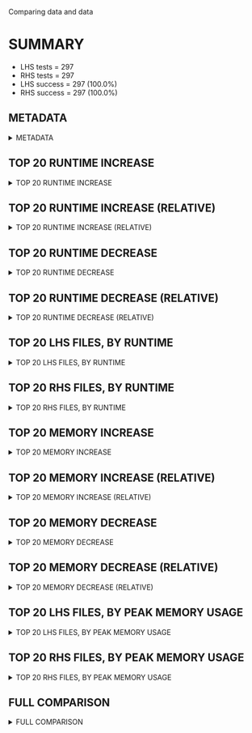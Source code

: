 Comparing data and data


# SUMMARY
- LHS tests = 297
- RHS tests = 297
- LHS success = 297  (100.0%)
- RHS success = 297  (100.0%)


## METADATA

<details><summary>METADATA</summary>

# LHS
<pre>
Ramon benchmark for Z3
-
Job description: 
Job tag: smt-clausal-lookahead-60-qfufnia-unknown
Z3 repo: https://github.com/Z3Prover/z3
Z3 commit: 04d0e9492b0066675c75fc5fb1df6b23b79607e5
Z3 branch: master
Z3 options: "-T:60 -v:2 -st tactic.default_tactic="(then simplify propagate-values solve-eqs simplify smt)" smt.sls.enable=true smt.sls.parallel=false model_validate=true sls.arith_use_clausal_lookahead=true"
Z3 inputs: inputs/QF_UFNIA_UNKNOWN
Z3 commit message: set log level of revert repair down to 3

Signed-off-by: Nikolaj Bjorner <nbjorner@microsoft.com>

</pre>
# RHS
<pre>
Ramon benchmark for Z3
-
Job description: 
Job tag: smt-clausal-lookahead-60-qfufnia-unknown
Z3 repo: https://github.com/Z3Prover/z3
Z3 commit: 04d0e9492b0066675c75fc5fb1df6b23b79607e5
Z3 branch: master
Z3 options: "-T:60 -v:2 -st tactic.default_tactic="(then simplify propagate-values solve-eqs simplify smt)" smt.sls.enable=true smt.sls.parallel=false model_validate=true sls.arith_use_clausal_lookahead=true"
Z3 inputs: inputs/QF_UFNIA_UNKNOWN
Z3 commit message: set log level of revert repair down to 3

Signed-off-by: Nikolaj Bjorner <nbjorner@microsoft.com>

</pre>
</details>


## TOP 20 RUNTIME INCREASE

<details><summary>TOP 20 RUNTIME INCREASE</summary>

|FILE                                                                                        |TIME_L     |TIME_R     |DIFF(s)    |DIFF(%)|
|-------------|-------------:|-------------:|--------------:|------------:|
|0054.smt2                                                                                   |  59.944s  |  59.944s  |   0.000s  | 0.0%|
|0055.smt2                                                                                   |  59.987s  |  59.987s  |   0.000s  | 0.0%|
|0056.smt2                                                                                   |  59.994s  |  59.994s  |   0.000s  | 0.0%|
|0057.smt2                                                                                   |  59.964s  |  59.964s  |   0.000s  | 0.0%|
|0058.smt2                                                                                   |  59.981s  |  59.981s  |   0.000s  | 0.0%|
|0059.smt2                                                                                   |  60.025s  |  60.025s  |   0.000s  | 0.0%|
|0060.smt2                                                                                   |  59.968s  |  59.968s  |   0.000s  | 0.0%|
|0061.smt2                                                                                   |  59.998s  |  59.998s  |   0.000s  | 0.0%|
|0062.smt2                                                                                   |  60.035s  |  60.035s  |   0.000s  | 0.0%|
|0063.smt2                                                                                   |  60.065s  |  60.065s  |   0.000s  | 0.0%|
|0064.smt2                                                                                   |  60.017s  |  60.017s  |   0.000s  | 0.0%|
|0065.smt2                                                                                   |  59.964s  |  59.964s  |   0.000s  | 0.0%|
|0066.smt2                                                                                   |  59.880s  |  59.880s  |   0.000s  | 0.0%|
|0067.smt2                                                                                   |  60.003s  |  60.003s  |   0.000s  | 0.0%|
|11775_ad46e5b8db4748c51973_42_QF_UFNIA.smt2                                                 |   0.932s  |   0.932s  |   0.000s  | 0.0%|
|11775_ad46e5b8db4748c51973_43_QF_UFNIA.smt2                                                 |   5.977s  |   5.977s  |   0.000s  | 0.0%|
|17512_5c1021b0faa6b6e1791b_19_QF_UFNIA.smt2                                                 |  59.970s  |  59.970s  |   0.000s  | 0.0%|
|17512_5c1021b0faa6b6e1791b_20_QF_UFNIA.smt2                                                 |  20.427s  |  20.427s  |   0.000s  | 0.0%|
|17512_5c1021b0faa6b6e1791b_21_QF_UFNIA.smt2                                                 |  29.742s  |  29.742s  |   0.000s  | 0.0%|
|25959_5dee2e2f6ef44465a2bea4b085818948_65_QF_UFNIA.smt2                                     |  59.987s  |  59.987s  |   0.000s  | 0.0%|
</details>


## TOP 20 RUNTIME INCREASE (RELATIVE)

<details><summary>TOP 20 RUNTIME INCREASE (RELATIVE)</summary>

|FILE                                                                                        |TIME_L     |TIME_R     |DIFF(s)    |DIFF(%)|
|-------------|-------------:|-------------:|--------------:|------------:|
|0054.smt2                                                                                   |  59.944s  |  59.944s  |   0.000s  | 0.0%|
|0055.smt2                                                                                   |  59.987s  |  59.987s  |   0.000s  | 0.0%|
|0056.smt2                                                                                   |  59.994s  |  59.994s  |   0.000s  | 0.0%|
|0057.smt2                                                                                   |  59.964s  |  59.964s  |   0.000s  | 0.0%|
|0058.smt2                                                                                   |  59.981s  |  59.981s  |   0.000s  | 0.0%|
|0059.smt2                                                                                   |  60.025s  |  60.025s  |   0.000s  | 0.0%|
|0060.smt2                                                                                   |  59.968s  |  59.968s  |   0.000s  | 0.0%|
|0061.smt2                                                                                   |  59.998s  |  59.998s  |   0.000s  | 0.0%|
|0062.smt2                                                                                   |  60.035s  |  60.035s  |   0.000s  | 0.0%|
|0063.smt2                                                                                   |  60.065s  |  60.065s  |   0.000s  | 0.0%|
|0064.smt2                                                                                   |  60.017s  |  60.017s  |   0.000s  | 0.0%|
|0065.smt2                                                                                   |  59.964s  |  59.964s  |   0.000s  | 0.0%|
|0066.smt2                                                                                   |  59.880s  |  59.880s  |   0.000s  | 0.0%|
|0067.smt2                                                                                   |  60.003s  |  60.003s  |   0.000s  | 0.0%|
|11775_ad46e5b8db4748c51973_42_QF_UFNIA.smt2                                                 |   0.932s  |   0.932s  |   0.000s  | 0.0%|
|11775_ad46e5b8db4748c51973_43_QF_UFNIA.smt2                                                 |   5.977s  |   5.977s  |   0.000s  | 0.0%|
|17512_5c1021b0faa6b6e1791b_19_QF_UFNIA.smt2                                                 |  59.970s  |  59.970s  |   0.000s  | 0.0%|
|17512_5c1021b0faa6b6e1791b_20_QF_UFNIA.smt2                                                 |  20.427s  |  20.427s  |   0.000s  | 0.0%|
|17512_5c1021b0faa6b6e1791b_21_QF_UFNIA.smt2                                                 |  29.742s  |  29.742s  |   0.000s  | 0.0%|
|25959_5dee2e2f6ef44465a2bea4b085818948_65_QF_UFNIA.smt2                                     |  59.987s  |  59.987s  |   0.000s  | 0.0%|
</details>


## TOP 20 RUNTIME DECREASE

<details><summary>TOP 20 RUNTIME DECREASE</summary>

|FILE                                                                                        |TIME_L     |TIME_R     |DIFF(s)    |DIFF(%)|
|-------------|-------------:|-------------:|--------------:|------------:|
|0054.smt2                                                                                   |  59.944s  |  59.944s  |   0.000s  | 0.0%|
|0055.smt2                                                                                   |  59.987s  |  59.987s  |   0.000s  | 0.0%|
|0056.smt2                                                                                   |  59.994s  |  59.994s  |   0.000s  | 0.0%|
|0057.smt2                                                                                   |  59.964s  |  59.964s  |   0.000s  | 0.0%|
|0058.smt2                                                                                   |  59.981s  |  59.981s  |   0.000s  | 0.0%|
|0059.smt2                                                                                   |  60.025s  |  60.025s  |   0.000s  | 0.0%|
|0060.smt2                                                                                   |  59.968s  |  59.968s  |   0.000s  | 0.0%|
|0061.smt2                                                                                   |  59.998s  |  59.998s  |   0.000s  | 0.0%|
|0062.smt2                                                                                   |  60.035s  |  60.035s  |   0.000s  | 0.0%|
|0063.smt2                                                                                   |  60.065s  |  60.065s  |   0.000s  | 0.0%|
|0064.smt2                                                                                   |  60.017s  |  60.017s  |   0.000s  | 0.0%|
|0065.smt2                                                                                   |  59.964s  |  59.964s  |   0.000s  | 0.0%|
|0066.smt2                                                                                   |  59.880s  |  59.880s  |   0.000s  | 0.0%|
|0067.smt2                                                                                   |  60.003s  |  60.003s  |   0.000s  | 0.0%|
|11775_ad46e5b8db4748c51973_42_QF_UFNIA.smt2                                                 |   0.932s  |   0.932s  |   0.000s  | 0.0%|
|11775_ad46e5b8db4748c51973_43_QF_UFNIA.smt2                                                 |   5.977s  |   5.977s  |   0.000s  | 0.0%|
|17512_5c1021b0faa6b6e1791b_19_QF_UFNIA.smt2                                                 |  59.970s  |  59.970s  |   0.000s  | 0.0%|
|17512_5c1021b0faa6b6e1791b_20_QF_UFNIA.smt2                                                 |  20.427s  |  20.427s  |   0.000s  | 0.0%|
|17512_5c1021b0faa6b6e1791b_21_QF_UFNIA.smt2                                                 |  29.742s  |  29.742s  |   0.000s  | 0.0%|
|25959_5dee2e2f6ef44465a2bea4b085818948_65_QF_UFNIA.smt2                                     |  59.987s  |  59.987s  |   0.000s  | 0.0%|
</details>


## TOP 20 RUNTIME DECREASE (RELATIVE)

<details><summary>TOP 20 RUNTIME DECREASE (RELATIVE)</summary>

|FILE                                                                                        |TIME_L     |TIME_R     |DIFF(s)    |DIFF(%)|
|-------------|-------------:|-------------:|--------------:|------------:|
|0054.smt2                                                                                   |  59.944s  |  59.944s  |   0.000s  | 0.0%|
|0055.smt2                                                                                   |  59.987s  |  59.987s  |   0.000s  | 0.0%|
|0056.smt2                                                                                   |  59.994s  |  59.994s  |   0.000s  | 0.0%|
|0057.smt2                                                                                   |  59.964s  |  59.964s  |   0.000s  | 0.0%|
|0058.smt2                                                                                   |  59.981s  |  59.981s  |   0.000s  | 0.0%|
|0059.smt2                                                                                   |  60.025s  |  60.025s  |   0.000s  | 0.0%|
|0060.smt2                                                                                   |  59.968s  |  59.968s  |   0.000s  | 0.0%|
|0061.smt2                                                                                   |  59.998s  |  59.998s  |   0.000s  | 0.0%|
|0062.smt2                                                                                   |  60.035s  |  60.035s  |   0.000s  | 0.0%|
|0063.smt2                                                                                   |  60.065s  |  60.065s  |   0.000s  | 0.0%|
|0064.smt2                                                                                   |  60.017s  |  60.017s  |   0.000s  | 0.0%|
|0065.smt2                                                                                   |  59.964s  |  59.964s  |   0.000s  | 0.0%|
|0066.smt2                                                                                   |  59.880s  |  59.880s  |   0.000s  | 0.0%|
|0067.smt2                                                                                   |  60.003s  |  60.003s  |   0.000s  | 0.0%|
|11775_ad46e5b8db4748c51973_42_QF_UFNIA.smt2                                                 |   0.932s  |   0.932s  |   0.000s  | 0.0%|
|11775_ad46e5b8db4748c51973_43_QF_UFNIA.smt2                                                 |   5.977s  |   5.977s  |   0.000s  | 0.0%|
|17512_5c1021b0faa6b6e1791b_19_QF_UFNIA.smt2                                                 |  59.970s  |  59.970s  |   0.000s  | 0.0%|
|17512_5c1021b0faa6b6e1791b_20_QF_UFNIA.smt2                                                 |  20.427s  |  20.427s  |   0.000s  | 0.0%|
|17512_5c1021b0faa6b6e1791b_21_QF_UFNIA.smt2                                                 |  29.742s  |  29.742s  |   0.000s  | 0.0%|
|25959_5dee2e2f6ef44465a2bea4b085818948_65_QF_UFNIA.smt2                                     |  59.987s  |  59.987s  |   0.000s  | 0.0%|
</details>


## TOP 20 LHS FILES, BY RUNTIME

<details><summary>TOP 20 LHS FILES, BY RUNTIME</summary>

|FILE                                                                                       |TIME     |MEM        |
|------------|----------:|---------:|
|0063.smt2                                                                                  |  60.065s |2090.0MiB|
|n43-0050.smt2                                                                              |  60.051s |1112.0MiB|
|n74-0028.smt2                                                                              |  60.040s |156.0MiB|
|n112-0016.smt2                                                                             |  60.039s |814.0MiB|
|n32-0039.smt2                                                                              |  60.036s |427.0MiB|
|0062.smt2                                                                                  |  60.035s |2697.0MiB|
|n33-0040.smt2                                                                              |  60.031s |598.0MiB|
|n117-0021.smt2                                                                             |  60.031s |645.0MiB|
|n45-0052.smt2                                                                              |  60.030s |1308.0MiB|
|n79-0033.smt2                                                                              |  60.030s |343.0MiB|
|n20-0026.smt2                                                                              |  60.028s |822.0MiB|
|n70-0024.smt2                                                                              |  60.028s |1045.0MiB|
|0059.smt2                                                                                  |  60.025s |808.0MiB|
|3106_1c933134166dbad31f79_38_QF_UFNIA.smt2                                                 |  60.023s |1002.0MiB|
|940_590f27b1c3c800d3243e_33_QF_UFNIA.smt2                                                  |  60.023s |309.0MiB|
|52759_bec3a2272267494faeecb6bfaf253e3b_10_QF_UFNIA.smt2                                    |  60.022s |397.0MiB|
|83314_a702bf8b823398c9e37a_2_UFNIA.smt2                                                    |  60.018s |211.0MiB|
|0064.smt2                                                                                  |  60.017s |573.0MiB|
|n53-0006.smt2                                                                              |  60.015s |59.988MiB|
|n72-0026.smt2                                                                              |  60.014s |528.0MiB|
</details>


## TOP 20 RHS FILES, BY RUNTIME

<details><summary>TOP 20 RHS FILES, BY RUNTIME</summary>

|FILE                                                                                       |TIME     |MEM        |
|------------|----------:|---------:|
|0063.smt2                                                                                  |  60.065s |2090.0MiB|
|n43-0050.smt2                                                                              |  60.051s |1112.0MiB|
|n74-0028.smt2                                                                              |  60.040s |156.0MiB|
|n112-0016.smt2                                                                             |  60.039s |814.0MiB|
|n32-0039.smt2                                                                              |  60.036s |427.0MiB|
|0062.smt2                                                                                  |  60.035s |2697.0MiB|
|n33-0040.smt2                                                                              |  60.031s |598.0MiB|
|n117-0021.smt2                                                                             |  60.031s |645.0MiB|
|n45-0052.smt2                                                                              |  60.030s |1308.0MiB|
|n79-0033.smt2                                                                              |  60.030s |343.0MiB|
|n20-0026.smt2                                                                              |  60.028s |822.0MiB|
|n70-0024.smt2                                                                              |  60.028s |1045.0MiB|
|0059.smt2                                                                                  |  60.025s |808.0MiB|
|3106_1c933134166dbad31f79_38_QF_UFNIA.smt2                                                 |  60.023s |1002.0MiB|
|940_590f27b1c3c800d3243e_33_QF_UFNIA.smt2                                                  |  60.023s |309.0MiB|
|52759_bec3a2272267494faeecb6bfaf253e3b_10_QF_UFNIA.smt2                                    |  60.022s |397.0MiB|
|83314_a702bf8b823398c9e37a_2_UFNIA.smt2                                                    |  60.018s |211.0MiB|
|0064.smt2                                                                                  |  60.017s |573.0MiB|
|n53-0006.smt2                                                                              |  60.015s |59.988MiB|
|n72-0026.smt2                                                                              |  60.014s |528.0MiB|
</details>


## TOP 20 MEMORY INCREASE

<details><summary>TOP 20 MEMORY INCREASE</summary>

|FILE                                                                                        |MEM_L         |MEM_R         |DIFF            |DIFF(%)|
|-------------|-------------:|-------------:|--------------:|------------:|
|0054.smt2                                                                                   |1405.0MiB|1405.0MiB|0B| 0.0%|
|0055.smt2                                                                                   |1409.0MiB|1409.0MiB|0B| 0.0%|
|0056.smt2                                                                                   |324.0MiB|324.0MiB|0B| 0.0%|
|0057.smt2                                                                                   |192.0MiB|192.0MiB|0B| 0.0%|
|0058.smt2                                                                                   |798.0MiB|798.0MiB|0B| 0.0%|
|0059.smt2                                                                                   |808.0MiB|808.0MiB|0B| 0.0%|
|0060.smt2                                                                                   |194.0MiB|194.0MiB|0B| 0.0%|
|0061.smt2                                                                                   |191.0MiB|191.0MiB|0B| 0.0%|
|0062.smt2                                                                                   |2697.0MiB|2697.0MiB|0B| 0.0%|
|0063.smt2                                                                                   |2090.0MiB|2090.0MiB|0B| 0.0%|
|0064.smt2                                                                                   |573.0MiB|573.0MiB|0B| 0.0%|
|0065.smt2                                                                                   |226.0MiB|226.0MiB|0B| 0.0%|
|0066.smt2                                                                                   |2941.0MiB|2941.0MiB|0B| 0.0%|
|0067.smt2                                                                                   |461.0MiB|461.0MiB|0B| 0.0%|
|11775_ad46e5b8db4748c51973_42_QF_UFNIA.smt2                                                 |73.38MiB|73.38MiB|0B| 0.0%|
|11775_ad46e5b8db4748c51973_43_QF_UFNIA.smt2                                                 |67.228MiB|67.228MiB|0B| 0.0%|
|17512_5c1021b0faa6b6e1791b_19_QF_UFNIA.smt2                                                 |56.808MiB|56.808MiB|0B| 0.0%|
|17512_5c1021b0faa6b6e1791b_20_QF_UFNIA.smt2                                                 |80.56MiB|80.56MiB|0B| 0.0%|
|17512_5c1021b0faa6b6e1791b_21_QF_UFNIA.smt2                                                 |74.124MiB|74.124MiB|0B| 0.0%|
|25959_5dee2e2f6ef44465a2bea4b085818948_65_QF_UFNIA.smt2                                     |145.0MiB|145.0MiB|0B| 0.0%|
</details>


## TOP 20 MEMORY INCREASE (RELATIVE)

<details><summary>TOP 20 MEMORY INCREASE (RELATIVE)</summary>

|FILE                                                                                        |MEM_L         |MEM_R         |DIFF            |DIFF(%)|
|-------------|-------------:|-------------:|--------------:|------------:|
|0054.smt2                                                                                   |1405.0MiB|1405.0MiB|0B| 0.0%|
|0055.smt2                                                                                   |1409.0MiB|1409.0MiB|0B| 0.0%|
|0056.smt2                                                                                   |324.0MiB|324.0MiB|0B| 0.0%|
|0057.smt2                                                                                   |192.0MiB|192.0MiB|0B| 0.0%|
|0058.smt2                                                                                   |798.0MiB|798.0MiB|0B| 0.0%|
|0059.smt2                                                                                   |808.0MiB|808.0MiB|0B| 0.0%|
|0060.smt2                                                                                   |194.0MiB|194.0MiB|0B| 0.0%|
|0061.smt2                                                                                   |191.0MiB|191.0MiB|0B| 0.0%|
|0062.smt2                                                                                   |2697.0MiB|2697.0MiB|0B| 0.0%|
|0063.smt2                                                                                   |2090.0MiB|2090.0MiB|0B| 0.0%|
|0064.smt2                                                                                   |573.0MiB|573.0MiB|0B| 0.0%|
|0065.smt2                                                                                   |226.0MiB|226.0MiB|0B| 0.0%|
|0066.smt2                                                                                   |2941.0MiB|2941.0MiB|0B| 0.0%|
|0067.smt2                                                                                   |461.0MiB|461.0MiB|0B| 0.0%|
|11775_ad46e5b8db4748c51973_42_QF_UFNIA.smt2                                                 |73.38MiB|73.38MiB|0B| 0.0%|
|11775_ad46e5b8db4748c51973_43_QF_UFNIA.smt2                                                 |67.228MiB|67.228MiB|0B| 0.0%|
|17512_5c1021b0faa6b6e1791b_19_QF_UFNIA.smt2                                                 |56.808MiB|56.808MiB|0B| 0.0%|
|17512_5c1021b0faa6b6e1791b_20_QF_UFNIA.smt2                                                 |80.56MiB|80.56MiB|0B| 0.0%|
|17512_5c1021b0faa6b6e1791b_21_QF_UFNIA.smt2                                                 |74.124MiB|74.124MiB|0B| 0.0%|
|25959_5dee2e2f6ef44465a2bea4b085818948_65_QF_UFNIA.smt2                                     |145.0MiB|145.0MiB|0B| 0.0%|
</details>


## TOP 20 MEMORY DECREASE

<details><summary>TOP 20 MEMORY DECREASE</summary>

|FILE                                                                                        |MEM_L         |MEM_R         |DIFF            |DIFF(%)|
|-------------|-------------:|-------------:|--------------:|------------:|
|0054.smt2                                                                                   |1405.0MiB|1405.0MiB|0B| 0.0%|
|0055.smt2                                                                                   |1409.0MiB|1409.0MiB|0B| 0.0%|
|0056.smt2                                                                                   |324.0MiB|324.0MiB|0B| 0.0%|
|0057.smt2                                                                                   |192.0MiB|192.0MiB|0B| 0.0%|
|0058.smt2                                                                                   |798.0MiB|798.0MiB|0B| 0.0%|
|0059.smt2                                                                                   |808.0MiB|808.0MiB|0B| 0.0%|
|0060.smt2                                                                                   |194.0MiB|194.0MiB|0B| 0.0%|
|0061.smt2                                                                                   |191.0MiB|191.0MiB|0B| 0.0%|
|0062.smt2                                                                                   |2697.0MiB|2697.0MiB|0B| 0.0%|
|0063.smt2                                                                                   |2090.0MiB|2090.0MiB|0B| 0.0%|
|0064.smt2                                                                                   |573.0MiB|573.0MiB|0B| 0.0%|
|0065.smt2                                                                                   |226.0MiB|226.0MiB|0B| 0.0%|
|0066.smt2                                                                                   |2941.0MiB|2941.0MiB|0B| 0.0%|
|0067.smt2                                                                                   |461.0MiB|461.0MiB|0B| 0.0%|
|11775_ad46e5b8db4748c51973_42_QF_UFNIA.smt2                                                 |73.38MiB|73.38MiB|0B| 0.0%|
|11775_ad46e5b8db4748c51973_43_QF_UFNIA.smt2                                                 |67.228MiB|67.228MiB|0B| 0.0%|
|17512_5c1021b0faa6b6e1791b_19_QF_UFNIA.smt2                                                 |56.808MiB|56.808MiB|0B| 0.0%|
|17512_5c1021b0faa6b6e1791b_20_QF_UFNIA.smt2                                                 |80.56MiB|80.56MiB|0B| 0.0%|
|17512_5c1021b0faa6b6e1791b_21_QF_UFNIA.smt2                                                 |74.124MiB|74.124MiB|0B| 0.0%|
|25959_5dee2e2f6ef44465a2bea4b085818948_65_QF_UFNIA.smt2                                     |145.0MiB|145.0MiB|0B| 0.0%|
</details>


## TOP 20 MEMORY DECREASE (RELATIVE)

<details><summary>TOP 20 MEMORY DECREASE (RELATIVE)</summary>

|FILE                                                                                        |MEM_L         |MEM_R         |DIFF            |DIFF(%)|
|-------------|-------------:|-------------:|--------------:|------------:|
|0054.smt2                                                                                   |1405.0MiB|1405.0MiB|0B| 0.0%|
|0055.smt2                                                                                   |1409.0MiB|1409.0MiB|0B| 0.0%|
|0056.smt2                                                                                   |324.0MiB|324.0MiB|0B| 0.0%|
|0057.smt2                                                                                   |192.0MiB|192.0MiB|0B| 0.0%|
|0058.smt2                                                                                   |798.0MiB|798.0MiB|0B| 0.0%|
|0059.smt2                                                                                   |808.0MiB|808.0MiB|0B| 0.0%|
|0060.smt2                                                                                   |194.0MiB|194.0MiB|0B| 0.0%|
|0061.smt2                                                                                   |191.0MiB|191.0MiB|0B| 0.0%|
|0062.smt2                                                                                   |2697.0MiB|2697.0MiB|0B| 0.0%|
|0063.smt2                                                                                   |2090.0MiB|2090.0MiB|0B| 0.0%|
|0064.smt2                                                                                   |573.0MiB|573.0MiB|0B| 0.0%|
|0065.smt2                                                                                   |226.0MiB|226.0MiB|0B| 0.0%|
|0066.smt2                                                                                   |2941.0MiB|2941.0MiB|0B| 0.0%|
|0067.smt2                                                                                   |461.0MiB|461.0MiB|0B| 0.0%|
|11775_ad46e5b8db4748c51973_42_QF_UFNIA.smt2                                                 |73.38MiB|73.38MiB|0B| 0.0%|
|11775_ad46e5b8db4748c51973_43_QF_UFNIA.smt2                                                 |67.228MiB|67.228MiB|0B| 0.0%|
|17512_5c1021b0faa6b6e1791b_19_QF_UFNIA.smt2                                                 |56.808MiB|56.808MiB|0B| 0.0%|
|17512_5c1021b0faa6b6e1791b_20_QF_UFNIA.smt2                                                 |80.56MiB|80.56MiB|0B| 0.0%|
|17512_5c1021b0faa6b6e1791b_21_QF_UFNIA.smt2                                                 |74.124MiB|74.124MiB|0B| 0.0%|
|25959_5dee2e2f6ef44465a2bea4b085818948_65_QF_UFNIA.smt2                                     |145.0MiB|145.0MiB|0B| 0.0%|
</details>


## TOP 20 LHS FILES, BY PEAK MEMORY USAGE

<details><summary>TOP 20 LHS FILES, BY PEAK MEMORY USAGE</summary>

|FILE                                                                                       |TIME     |MEM        |
|------------|----------:|---------:|
|0066.smt2                                                                                  |  59.880s |2941.0MiB|
|0062.smt2                                                                                  |  60.035s |2697.0MiB|
|0063.smt2                                                                                  |  60.065s |2090.0MiB|
|n29-0036.smt2                                                                              |  59.979s |1720.0MiB|
|n39-0046.smt2                                                                              |  59.950s |1710.0MiB|
|0055.smt2                                                                                  |  59.987s |1409.0MiB|
|0054.smt2                                                                                  |  59.944s |1405.0MiB|
|n45-0052.smt2                                                                              |  60.030s |1308.0MiB|
|n1-0001.smt2                                                                               |  11.494s |1129.0MiB|
|n43-0050.smt2                                                                              |  60.051s |1112.0MiB|
|n76-0030.smt2                                                                              |  59.912s |1047.0MiB|
|n70-0024.smt2                                                                              |  60.028s |1045.0MiB|
|n71-0025.smt2                                                                              |  60.008s |1030.0MiB|
|3106_1c933134166dbad31f79_38_QF_UFNIA.smt2                                                 |  60.023s |1002.0MiB|
|n111-0015.smt2                                                                             |  59.947s |915.0MiB|
|66603_accdadf23a1cf70ae043_72_QF_UFNIA.smt2                                                |  23.017s |843.0MiB|
|n95-0050.smt2                                                                              |  59.968s |828.0MiB|
|n20-0026.smt2                                                                              |  60.028s |822.0MiB|
|n112-0016.smt2                                                                             |  60.039s |814.0MiB|
|0059.smt2                                                                                  |  60.025s |808.0MiB|
</details>


## TOP 20 RHS FILES, BY PEAK MEMORY USAGE

<details><summary>TOP 20 RHS FILES, BY PEAK MEMORY USAGE</summary>

|FILE                                                                                       |TIME     |MEM        |
|------------|----------:|---------:|
|0066.smt2                                                                                  |  59.880s |2941.0MiB|
|0062.smt2                                                                                  |  60.035s |2697.0MiB|
|0063.smt2                                                                                  |  60.065s |2090.0MiB|
|n29-0036.smt2                                                                              |  59.979s |1720.0MiB|
|n39-0046.smt2                                                                              |  59.950s |1710.0MiB|
|0055.smt2                                                                                  |  59.987s |1409.0MiB|
|0054.smt2                                                                                  |  59.944s |1405.0MiB|
|n45-0052.smt2                                                                              |  60.030s |1308.0MiB|
|n1-0001.smt2                                                                               |  11.494s |1129.0MiB|
|n43-0050.smt2                                                                              |  60.051s |1112.0MiB|
|n76-0030.smt2                                                                              |  59.912s |1047.0MiB|
|n70-0024.smt2                                                                              |  60.028s |1045.0MiB|
|n71-0025.smt2                                                                              |  60.008s |1030.0MiB|
|3106_1c933134166dbad31f79_38_QF_UFNIA.smt2                                                 |  60.023s |1002.0MiB|
|n111-0015.smt2                                                                             |  59.947s |915.0MiB|
|66603_accdadf23a1cf70ae043_72_QF_UFNIA.smt2                                                |  23.017s |843.0MiB|
|n95-0050.smt2                                                                              |  59.968s |828.0MiB|
|n20-0026.smt2                                                                              |  60.028s |822.0MiB|
|n112-0016.smt2                                                                             |  60.039s |814.0MiB|
|0059.smt2                                                                                  |  60.025s |808.0MiB|
</details>


## FULL COMPARISON

<details><summary>FULL COMPARISON</summary>

|FILE                                                                                        |TIME_L     |TIME_R     |DIFF(s)    |DIFF(%)|
|-------------|-------------:|-------------:|--------------:|------------:|
|0054.smt2                                                                                   |  59.944s  |  59.944s  |   0.000s  | 0.0%|
|0055.smt2                                                                                   |  59.987s  |  59.987s  |   0.000s  | 0.0%|
|0056.smt2                                                                                   |  59.994s  |  59.994s  |   0.000s  | 0.0%|
|0057.smt2                                                                                   |  59.964s  |  59.964s  |   0.000s  | 0.0%|
|0058.smt2                                                                                   |  59.981s  |  59.981s  |   0.000s  | 0.0%|
|0059.smt2                                                                                   |  60.025s  |  60.025s  |   0.000s  | 0.0%|
|0060.smt2                                                                                   |  59.968s  |  59.968s  |   0.000s  | 0.0%|
|0061.smt2                                                                                   |  59.998s  |  59.998s  |   0.000s  | 0.0%|
|0062.smt2                                                                                   |  60.035s  |  60.035s  |   0.000s  | 0.0%|
|0063.smt2                                                                                   |  60.065s  |  60.065s  |   0.000s  | 0.0%|
|0064.smt2                                                                                   |  60.017s  |  60.017s  |   0.000s  | 0.0%|
|0065.smt2                                                                                   |  59.964s  |  59.964s  |   0.000s  | 0.0%|
|0066.smt2                                                                                   |  59.880s  |  59.880s  |   0.000s  | 0.0%|
|0067.smt2                                                                                   |  60.003s  |  60.003s  |   0.000s  | 0.0%|
|11775_ad46e5b8db4748c51973_42_QF_UFNIA.smt2                                                 |   0.932s  |   0.932s  |   0.000s  | 0.0%|
|11775_ad46e5b8db4748c51973_43_QF_UFNIA.smt2                                                 |   5.977s  |   5.977s  |   0.000s  | 0.0%|
|17512_5c1021b0faa6b6e1791b_19_QF_UFNIA.smt2                                                 |  59.970s  |  59.970s  |   0.000s  | 0.0%|
|17512_5c1021b0faa6b6e1791b_20_QF_UFNIA.smt2                                                 |  20.427s  |  20.427s  |   0.000s  | 0.0%|
|17512_5c1021b0faa6b6e1791b_21_QF_UFNIA.smt2                                                 |  29.742s  |  29.742s  |   0.000s  | 0.0%|
|25959_5dee2e2f6ef44465a2bea4b085818948_65_QF_UFNIA.smt2                                     |  59.987s  |  59.987s  |   0.000s  | 0.0%|
|25959_5dee2e2f6ef44465a2bea4b085818948_66_QF_UFNIA.smt2                                     |   5.549s  |   5.549s  |   0.000s  | 0.0%|
|25959_5dee2e2f6ef44465a2bea4b085818948_67_QF_UFNIA.smt2                                     |  59.927s  |  59.927s  |   0.000s  | 0.0%|
|25959_5dee2e2f6ef44465a2bea4b085818948_68_QF_UFNIA.smt2                                     |  60.002s  |  60.002s  |   0.000s  | 0.0%|
|25959_5dee2e2f6ef44465a2bea4b085818948_69_QF_UFNIA.smt2                                     |  59.986s  |  59.986s  |   0.000s  | 0.0%|
|3106_1c933134166dbad31f79_38_QF_UFNIA.smt2                                                  |  60.023s  |  60.023s  |   0.000s  | 0.0%|
|3106_1c933134166dbad31f79_39_QF_UFNIA.smt2                                                  |  59.959s  |  59.959s  |   0.000s  | 0.0%|
|3106_1c933134166dbad31f79_40_QF_UFNIA.smt2                                                  |   0.223s  |   0.223s  |   0.000s  | 0.0%|
|3106_1c933134166dbad31f79_41_QF_UFNIA.smt2                                                  |   1.743s  |   1.743s  |   0.000s  | 0.0%|
|3106_afb7bc55417e43d7a22790c3576f04fc_37_QF_UFNIA.smt2                                      |  24.677s  |  24.677s  |   0.000s  | 0.0%|
|38347_092cc73601c78e45f4f9_55_QF_UFNIA.smt2                                                 |  59.959s  |  59.959s  |   0.000s  | 0.0%|
|38347_092cc73601c78e45f4f9_56_QF_UFNIA.smt2                                                 |  59.995s  |  59.995s  |   0.000s  | 0.0%|
|38347_092cc73601c78e45f4f9_57_QF_UFNIA.smt2                                                 |  59.888s  |  59.888s  |   0.000s  | 0.0%|
|38347_092cc73601c78e45f4f9_58_QF_UFNIA.smt2                                                 |   2.424s  |   2.424s  |   0.000s  | 0.0%|
|38347_525a1ca0331f2bcbf520_54_QF_UFNIA.smt2                                                 |  59.936s  |  59.936s  |   0.000s  | 0.0%|
|39657_1c7158801cd59dc13f05_44_QF_UFNIA.smt2                                                 |  60.001s  |  60.001s  |   0.000s  | 0.0%|
|39657_1c7158801cd59dc13f05_45_QF_UFNIA.smt2                                                 |  59.983s  |  59.983s  |   0.000s  | 0.0%|
|39657_1c7158801cd59dc13f05_46_QF_UFNIA.smt2                                                 |   9.828s  |   9.828s  |   0.000s  | 0.0%|
|39657_2866defdd1f2434b69ab_47_QF_UFNIA.smt2                                                 |  15.131s  |  15.131s  |   0.000s  | 0.0%|
|39657_2866defdd1f2434b69ab_48_QF_UFNIA.smt2                                                 |   1.513s  |   1.513s  |   0.000s  | 0.0%|
|41958_32933c5a1384696720a2_61_QF_UFNIA.smt2                                                 |  59.881s  |  59.881s  |   0.000s  | 0.0%|
|41958_32933c5a1384696720a2_62_QF_UFNIA.smt2                                                 |  59.985s  |  59.985s  |   0.000s  | 0.0%|
|41958_32933c5a1384696720a2_63_QF_UFNIA.smt2                                                 |  59.951s  |  59.951s  |   0.000s  | 0.0%|
|41958_45c688a4814eb926c254_59_QF_UFNIA.smt2                                                 |   1.673s  |   1.673s  |   0.000s  | 0.0%|
|41958_45c688a4814eb926c254_60_QF_UFNIA.smt2                                                 |   0.449s  |   0.449s  |   0.000s  | 0.0%|
|44289_4066055e0f64d96da11a_14_QF_UFNIA.smt2                                                 |  10.580s  |  10.580s  |   0.000s  | 0.0%|
|44289_4066055e0f64d96da11a_15_QF_UFNIA.smt2                                                 |  59.988s  |  59.988s  |   0.000s  | 0.0%|
|44289_b077fc096b3d41cba49f8628caff7fa5_16_QF_UFNIA.smt2                                     |  41.444s  |  41.444s  |   0.000s  | 0.0%|
|44289_e5a2e5c780236919ee6a_17_QF_UFNIA.smt2                                                 |   4.321s  |   4.321s  |   0.000s  | 0.0%|
|44289_e5a2e5c780236919ee6a_18_QF_UFNIA.smt2                                                 |   7.960s  |   7.960s  |   0.000s  | 0.0%|
|44788_1965f0d6d94d5d8054ba_34_QF_UFNIA.smt2                                                 |  59.932s  |  59.932s  |   0.000s  | 0.0%|
|44788_1965f0d6d94d5d8054ba_35_QF_UFNIA.smt2                                                 |  59.994s  |  59.994s  |   0.000s  | 0.0%|
|44788_1965f0d6d94d5d8054ba_36_QF_UFNIA.smt2                                                 |  59.872s  |  59.872s  |   0.000s  | 0.0%|
|52759_af0c476fe3b544b9a8507f3e42472c43_12_QF_UFNIA.smt2                                     |   5.294s  |   5.294s  |   0.000s  | 0.0%|
|52759_af0c476fe3b544b9a8507f3e42472c43_13_QF_UFNIA.smt2                                     |   4.668s  |   4.668s  |   0.000s  | 0.0%|
|52759_bec3a2272267494faeecb6bfaf253e3b_10_QF_UFNIA.smt2                                     |  60.022s  |  60.022s  |   0.000s  | 0.0%|
|52759_bec3a2272267494faeecb6bfaf253e3b_11_QF_UFNIA.smt2                                     |  54.149s  |  54.149s  |   0.000s  | 0.0%|
|63058_55d6bef5390186355f11_26_QF_UFNIA.smt2                                                 |  10.784s  |  10.784s  |   0.000s  | 0.0%|
|63058_64ab9a7ef7b6c3492507_22_QF_UFNIA.smt2                                                 |  10.452s  |  10.452s  |   0.000s  | 0.0%|
|63058_64ab9a7ef7b6c3492507_23_QF_UFNIA.smt2                                                 |  40.722s  |  40.722s  |   0.000s  | 0.0%|
|63058_64ab9a7ef7b6c3492507_24_QF_UFNIA.smt2                                                 |  60.003s  |  60.003s  |   0.000s  | 0.0%|
|63058_aa742630eef64f949de269382c1f9035_25_UFNIA.smt2                                        |   1.164s  |   1.164s  |   0.000s  | 0.0%|
|65782_cd31513fdcd15701933b_5_QF_UFNIA.smt2                                                  |  59.993s  |  59.993s  |   0.000s  | 0.0%|
|65782_cd31513fdcd15701933b_6_QF_UFNIA.smt2                                                  |   1.689s  |   1.689s  |   0.000s  | 0.0%|
|65782_cd31513fdcd15701933b_7_QF_UFNIA.smt2                                                  |  59.986s  |  59.986s  |   0.000s  | 0.0%|
|65782_cd31513fdcd15701933b_8_QF_UFNIA.smt2                                                  |   2.197s  |   2.197s  |   0.000s  | 0.0%|
|66603_accdadf23a1cf70ae043_72_QF_UFNIA.smt2                                                 |  23.017s  |  23.017s  |   0.000s  | 0.0%|
|66603_accdadf23a1cf70ae043_73_QF_UFNIA.smt2                                                 |  60.000s  |  60.000s  |   0.000s  | 0.0%|
|72658_63104dadde9c6026353f_70_QF_UFNIA.smt2                                                 |   3.097s  |   3.097s  |   0.000s  | 0.0%|
|72658_63104dadde9c6026353f_71_QF_UFNIA.smt2                                                 |  59.945s  |  59.945s  |   0.000s  | 0.0%|
|72771_f9d228efc97cf1458e38_64_QF_UFNIA.smt2                                                 |   5.386s  |   5.386s  |   0.000s  | 0.0%|
|83314_a702bf8b823398c9e37a_0_UFNIA.smt2                                                     |   1.205s  |   1.205s  |   0.000s  | 0.0%|
|83314_a702bf8b823398c9e37a_1_UFNIA.smt2                                                     |  59.960s  |  59.960s  |   0.000s  | 0.0%|
|83314_a702bf8b823398c9e37a_2_UFNIA.smt2                                                     |  60.018s  |  60.018s  |   0.000s  | 0.0%|
|83314_a702bf8b823398c9e37a_3_UFNIA.smt2                                                     |  59.981s  |  59.981s  |   0.000s  | 0.0%|
|83314_a702bf8b823398c9e37a_4_UFNIA.smt2                                                     |  59.985s  |  59.985s  |   0.000s  | 0.0%|
|93493_1fdb6cc8eb9c4363b5838af9eb8c7f1f_53_QF_UFNIA.smt2                                     |  56.961s  |  56.961s  |   0.000s  | 0.0%|
|93493_27ab26d56d60426da02e50231269b6ff_51_QF_UFNIA.smt2                                     |  36.644s  |  36.644s  |   0.000s  | 0.0%|
|93493_4ea6163ed03941199c785278ccc42812_49_QF_UFNIA.smt2                                     |  59.991s  |  59.991s  |   0.000s  | 0.0%|
|93493_798593962ee29ad45ac8_52_QF_UFNIA.smt2                                                 |  23.139s  |  23.139s  |   0.000s  | 0.0%|
|940_590f27b1c3c800d3243e_29_QF_UFNIA.smt2                                                   |  59.996s  |  59.996s  |   0.000s  | 0.0%|
|940_590f27b1c3c800d3243e_30_QF_UFNIA.smt2                                                   |  25.820s  |  25.820s  |   0.000s  | 0.0%|
|940_590f27b1c3c800d3243e_31_QF_UFNIA.smt2                                                   |  59.995s  |  59.995s  |   0.000s  | 0.0%|
|940_590f27b1c3c800d3243e_32_QF_UFNIA.smt2                                                   |   9.574s  |   9.574s  |   0.000s  | 0.0%|
|940_590f27b1c3c800d3243e_33_QF_UFNIA.smt2                                                   |  60.023s  |  60.023s  |   0.000s  | 0.0%|
|int_check_bvsge_bvashr1_rtl.smt2                                                            |   0.103s  |   0.103s  |   0.000s  | 0.0%|
|int_check_bvsge_bvlshr0_ltr_inv_g.smt2                                                      |  59.970s  |  59.970s  |   0.000s  | 0.0%|
|int_check_bvsge_bvlshr0_rtl.smt2                                                            |   0.214s  |   0.214s  |   0.000s  | 0.0%|
|int_check_bvsge_bvneg_ltr_inv_g.smt2                                                        |   0.095s  |   0.095s  |   0.000s  | 0.0%|
|int_check_bvsge_bvudiv1_rtl.smt2                                                            |   0.045s  |   0.045s  |   0.000s  | 0.0%|
|int_check_bvsge_bvurem1_ltr_inv_g.smt2                                                      |   0.021s  |   0.021s  |   0.000s  | 0.0%|
|int_check_bvsgt_bvadd_rtl.smt2                                                              |   0.015s  |   0.015s  |   0.000s  | 0.0%|
|int_check_bvsgt_bvashr0_rtl.smt2                                                            |   0.120s  |   0.120s  |   0.000s  | 0.0%|
|int_check_bvsgt_bvashr1_ltr_inv_g.smt2                                                      |   0.018s  |   0.018s  |   0.000s  | 0.0%|
|int_check_bvsgt_bvlshr0_rtl.smt2                                                            |   0.055s  |   0.055s  |   0.000s  | 0.0%|
|int_check_bvsgt_bvlshr1_rtl.smt2                                                            |   0.289s  |   0.289s  |   0.000s  | 0.0%|
|int_check_bvsgt_bvshl0_ltr_inv_g.smt2                                                       |   0.017s  |   0.017s  |   0.000s  | 0.0%|
|int_check_bvsgt_bvshl0_rtl.smt2                                                             |   0.017s  |   0.017s  |   0.000s  | 0.0%|
|int_check_bvsgt_bvurem0_rtl.smt2                                                            |   0.019s  |   0.019s  |   0.000s  | 0.0%|
|int_check_bvsgt_bvurem1_rtl.smt2                                                            |   0.145s  |   0.145s  |   0.000s  | 0.0%|
|int_check_bvsle_bvadd_ltr_inv_g.smt2                                                        |   0.499s  |   0.499s  |   0.000s  | 0.0%|
|int_check_bvsle_bvashr0_ltr_inv_g.smt2                                                      |   0.204s  |   0.204s  |   0.000s  | 0.0%|
|int_check_bvsle_bvashr0_rtl.smt2                                                            |   0.027s  |   0.027s  |   0.000s  | 0.0%|
|int_check_bvsle_bvashr1_rtl.smt2                                                            |   0.112s  |   0.112s  |   0.000s  | 0.0%|
|int_check_bvsle_bvshl0_ltr_inv_g.smt2                                                       |   0.055s  |   0.055s  |   0.000s  | 0.0%|
|int_check_bvsle_bvudiv0_rtl.smt2                                                            |   0.062s  |   0.062s  |   0.000s  | 0.0%|
|int_check_bvsle_bvurem1_ltr_inv_g.smt2                                                      |   0.030s  |   0.030s  |   0.000s  | 0.0%|
|int_check_bvslt_bvashr0_rtl.smt2                                                            |   0.186s  |   0.186s  |   0.000s  | 0.0%|
|int_check_bvslt_bvashr1_rtl.smt2                                                            |   0.293s  |   0.293s  |   0.000s  | 0.0%|
|int_check_bvslt_bvlshr0_ltr_inv_g.smt2                                                      |   0.084s  |   0.084s  |   0.000s  | 0.0%|
|int_check_bvslt_bvlshr0_rtl.smt2                                                            |   0.328s  |   0.328s  |   0.000s  | 0.0%|
|int_check_bvslt_bvudiv0_ltr_inv_g.smt2                                                      |   0.048s  |   0.048s  |   0.000s  | 0.0%|
|int_check_bvuge_bvashr1_ltr_inv_g.smt2                                                      |   0.018s  |   0.018s  |   0.000s  | 0.0%|
|int_check_bvuge_bvashr1_rtl.smt2                                                            |   0.061s  |   0.061s  |   0.000s  | 0.0%|
|int_check_bvuge_bvshl0_rtl.smt2                                                             |   0.209s  |   0.209s  |   0.000s  | 0.0%|
|int_check_bvuge_bvurem0_rtl.smt2                                                            |   0.042s  |   0.042s  |   0.000s  | 0.0%|
|int_check_bvugt_bvashr0_ltr_inv_g.smt2                                                      |   0.099s  |   0.099s  |   0.000s  | 0.0%|
|int_check_bvugt_bvashr1_ltr_inv_g.smt2                                                      |   0.184s  |   0.184s  |   0.000s  | 0.0%|
|int_check_bvugt_bvashr1_rtl.smt2                                                            |   0.663s  |   0.663s  |   0.000s  | 0.0%|
|int_check_bvugt_bvudiv0_rtl.smt2                                                            |   0.124s  |   0.124s  |   0.000s  | 0.0%|
|int_check_bvugt_bvudiv1_rtl.smt2                                                            |   0.044s  |   0.044s  |   0.000s  | 0.0%|
|int_check_bvugt_bvurem0_rtl.smt2                                                            |   0.035s  |   0.035s  |   0.000s  | 0.0%|
|int_check_bvule_bvneg_ltr_inv_g.smt2                                                        |   0.015s  |   0.015s  |   0.000s  | 0.0%|
|int_check_bvule_bvudiv1_ltr_inv_g.smt2                                                      |   0.018s  |   0.018s  |   0.000s  | 0.0%|
|int_check_bvule_bvurem0_ltr_inv_g.smt2                                                      |   0.023s  |   0.023s  |   0.000s  | 0.0%|
|int_check_bvule_bvurem1_ltr_inv_g.smt2                                                      |   0.014s  |   0.014s  |   0.000s  | 0.0%|
|int_check_bvult_bvashr1_rtl.smt2                                                            |   0.231s  |   0.231s  |   0.000s  | 0.0%|
|int_check_bvult_bvneg_ltr_inv_g.smt2                                                        |   0.015s  |   0.015s  |   0.000s  | 0.0%|
|int_check_bvult_bvurem0_ltr_inv_g.smt2                                                      |   0.015s  |   0.015s  |   0.000s  | 0.0%|
|int_check_bvult_bvurem1_ltr_inv_g.smt2                                                      |   0.014s  |   0.014s  |   0.000s  | 0.0%|
|int_check_eq_bvashr0_rtl.smt2                                                               |   0.088s  |   0.088s  |   0.000s  | 0.0%|
|int_check_eq_bvlshr0_rtl.smt2                                                               |  59.945s  |  59.945s  |   0.000s  | 0.0%|
|int_check_eq_bvudiv0_rtl.smt2                                                               |   0.078s  |   0.078s  |   0.000s  | 0.0%|
|int_check_eq_bvudiv1_rtl.smt2                                                               |   0.114s  |   0.114s  |   0.000s  | 0.0%|
|int_check_eq_bvurem0_ltr_inv_g.smt2                                                         |   0.050s  |   0.050s  |   0.000s  | 0.0%|
|int_check_eq_bvurem0_rtl.smt2                                                               |   0.041s  |   0.041s  |   0.000s  | 0.0%|
|int_check_ne_bvashr0_ltr_inv_g.smt2                                                         |  59.902s  |  59.902s  |   0.000s  | 0.0%|
|int_check_ne_bvashr1_ltr_inv_g.smt2                                                         |  59.999s  |  59.999s  |   0.000s  | 0.0%|
|n0-0000.smt2                                                                                |  59.853s  |  59.853s  |   0.000s  | 0.0%|
|n1-0001.smt2                                                                                |  11.494s  |  11.494s  |   0.000s  | 0.0%|
|n10-0010.smt2                                                                               |  59.905s  |  59.905s  |   0.000s  | 0.0%|
|n100-0003.smt2                                                                              |   2.356s  |   2.356s  |   0.000s  | 0.0%|
|n101-0004.smt2                                                                              |  59.988s  |  59.988s  |   0.000s  | 0.0%|
|n102-0005.smt2                                                                              |   6.156s  |   6.156s  |   0.000s  | 0.0%|
|n103-0006.smt2                                                                              |  60.006s  |  60.006s  |   0.000s  | 0.0%|
|n104-0007.smt2                                                                              |   2.170s  |   2.170s  |   0.000s  | 0.0%|
|n105-0008.smt2                                                                              |  59.641s  |  59.641s  |   0.000s  | 0.0%|
|n106-0009.smt2                                                                              |  33.267s  |  33.267s  |   0.000s  | 0.0%|
|n107-0011.smt2                                                                              |   8.360s  |   8.360s  |   0.000s  | 0.0%|
|n108-0012.smt2                                                                              |   2.275s  |   2.275s  |   0.000s  | 0.0%|
|n109-0013.smt2                                                                              |  60.004s  |  60.004s  |   0.000s  | 0.0%|
|n11-0012.smt2                                                                               |  52.300s  |  52.300s  |   0.000s  | 0.0%|
|n110-0014.smt2                                                                              |   4.310s  |   4.310s  |   0.000s  | 0.0%|
|n111-0015.smt2                                                                              |  59.947s  |  59.947s  |   0.000s  | 0.0%|
|n112-0016.smt2                                                                              |  60.039s  |  60.039s  |   0.000s  | 0.0%|
|n113-0017.smt2                                                                              |  59.966s  |  59.966s  |   0.000s  | 0.0%|
|n114-0018.smt2                                                                              |  59.926s  |  59.926s  |   0.000s  | 0.0%|
|n115-0019.smt2                                                                              |  59.975s  |  59.975s  |   0.000s  | 0.0%|
|n116-0020.smt2                                                                              |  59.955s  |  59.955s  |   0.000s  | 0.0%|
|n117-0021.smt2                                                                              |  60.031s  |  60.031s  |   0.000s  | 0.0%|
|n118-0022.smt2                                                                              |  60.000s  |  60.000s  |   0.000s  | 0.0%|
|n119-0023.smt2                                                                              |   8.030s  |   8.030s  |   0.000s  | 0.0%|
|n12-0013.smt2                                                                               |   4.466s  |   4.466s  |   0.000s  | 0.0%|
|n120-0024.smt2                                                                              |  59.987s  |  59.987s  |   0.000s  | 0.0%|
|n121-0025.smt2                                                                              |  59.937s  |  59.937s  |   0.000s  | 0.0%|
|n122-0026.smt2                                                                              |  59.759s  |  59.759s  |   0.000s  | 0.0%|
|n123-0027.smt2                                                                              |  59.856s  |  59.856s  |   0.000s  | 0.0%|
|n124-0028.smt2                                                                              |   1.648s  |   1.648s  |   0.000s  | 0.0%|
|n125-0029.smt2                                                                              |   1.718s  |   1.718s  |   0.000s  | 0.0%|
|n126-0030.smt2                                                                              |  59.951s  |  59.951s  |   0.000s  | 0.0%|
|n127-0031.smt2                                                                              |  59.856s  |  59.856s  |   0.000s  | 0.0%|
|n128-0032.smt2                                                                              |   1.848s  |   1.848s  |   0.000s  | 0.0%|
|n129-0033.smt2                                                                              |  59.997s  |  59.997s  |   0.000s  | 0.0%|
|n13-0015.smt2                                                                               |  59.985s  |  59.985s  |   0.000s  | 0.0%|
|n130-0034.smt2                                                                              |  59.987s  |  59.987s  |   0.000s  | 0.0%|
|n131-0035.smt2                                                                              |  18.168s  |  18.168s  |   0.000s  | 0.0%|
|n132-0036.smt2                                                                              |  11.228s  |  11.228s  |   0.000s  | 0.0%|
|n133-0037.smt2                                                                              |  59.993s  |  59.993s  |   0.000s  | 0.0%|
|n134-0038.smt2                                                                              |   3.266s  |   3.266s  |   0.000s  | 0.0%|
|n135-0039.smt2                                                                              |  59.975s  |  59.975s  |   0.000s  | 0.0%|
|n136-0040.smt2                                                                              |  59.962s  |  59.962s  |   0.000s  | 0.0%|
|n137-0041.smt2                                                                              |  59.787s  |  59.787s  |   0.000s  | 0.0%|
|n16-0019.smt2                                                                               |  59.994s  |  59.994s  |   0.000s  | 0.0%|
|n17-0021.smt2                                                                               |   2.472s  |   2.472s  |   0.000s  | 0.0%|
|n18-0022.smt2                                                                               |  16.173s  |  16.173s  |   0.000s  | 0.0%|
|n19-0024.smt2                                                                               |  59.940s  |  59.940s  |   0.000s  | 0.0%|
|n2-0002.smt2                                                                                |  59.979s  |  59.979s  |   0.000s  | 0.0%|
|n20-0026.smt2                                                                               |  60.028s  |  60.028s  |   0.000s  | 0.0%|
|n21-0027.smt2                                                                               |  59.971s  |  59.971s  |   0.000s  | 0.0%|
|n22-0029.smt2                                                                               |  59.998s  |  59.998s  |   0.000s  | 0.0%|
|n23-0030.smt2                                                                               |  59.945s  |  59.945s  |   0.000s  | 0.0%|
|n24-0031.smt2                                                                               |  59.956s  |  59.956s  |   0.000s  | 0.0%|
|n25-0032.smt2                                                                               |  23.756s  |  23.756s  |   0.000s  | 0.0%|
|n26-0033.smt2                                                                               |   5.972s  |   5.972s  |   0.000s  | 0.0%|
|n27-0034.smt2                                                                               |   4.292s  |   4.292s  |   0.000s  | 0.0%|
|n28-0035.smt2                                                                               |  59.926s  |  59.926s  |   0.000s  | 0.0%|
|n29-0036.smt2                                                                               |  59.979s  |  59.979s  |   0.000s  | 0.0%|
|n3-0003.smt2                                                                                |  59.878s  |  59.878s  |   0.000s  | 0.0%|
|n30-0037.smt2                                                                               |  59.951s  |  59.951s  |   0.000s  | 0.0%|
|n31-0038.smt2                                                                               |  33.700s  |  33.700s  |   0.000s  | 0.0%|
|n32-0039.smt2                                                                               |  60.036s  |  60.036s  |   0.000s  | 0.0%|
|n33-0040.smt2                                                                               |  60.031s  |  60.031s  |   0.000s  | 0.0%|
|n34-0041.smt2                                                                               |  11.377s  |  11.377s  |   0.000s  | 0.0%|
|n35-0042.smt2                                                                               |  59.974s  |  59.974s  |   0.000s  | 0.0%|
|n36-0043.smt2                                                                               |  59.992s  |  59.992s  |   0.000s  | 0.0%|
|n37-0044.smt2                                                                               |  59.988s  |  59.988s  |   0.000s  | 0.0%|
|n38-0045.smt2                                                                               |  16.388s  |  16.388s  |   0.000s  | 0.0%|
|n39-0046.smt2                                                                               |  59.950s  |  59.950s  |   0.000s  | 0.0%|
|n4-0004.smt2                                                                                |  59.977s  |  59.977s  |   0.000s  | 0.0%|
|n40-0047.smt2                                                                               |  59.883s  |  59.883s  |   0.000s  | 0.0%|
|n41-0048.smt2                                                                               |   6.561s  |   6.561s  |   0.000s  | 0.0%|
|n42-0049.smt2                                                                               |  59.973s  |  59.973s  |   0.000s  | 0.0%|
|n43-0050.smt2                                                                               |  60.051s  |  60.051s  |   0.000s  | 0.0%|
|n44-0051.smt2                                                                               |  59.970s  |  59.970s  |   0.000s  | 0.0%|
|n45-0052.smt2                                                                               |  60.030s  |  60.030s  |   0.000s  | 0.0%|
|n46-0053.smt2                                                                               |  59.936s  |  59.936s  |   0.000s  | 0.0%|
|n47-0000.smt2                                                                               |   5.980s  |   5.980s  |   0.000s  | 0.0%|
|n48-0001.smt2                                                                               |  59.993s  |  59.993s  |   0.000s  | 0.0%|
|n49-0002.smt2                                                                               |  59.976s  |  59.976s  |   0.000s  | 0.0%|
|n5-0005.smt2                                                                                |  10.560s  |  10.560s  |   0.000s  | 0.0%|
|n50-0003.smt2                                                                               |  59.972s  |  59.972s  |   0.000s  | 0.0%|
|n51-0004.smt2                                                                               |  59.961s  |  59.961s  |   0.000s  | 0.0%|
|n52-0005.smt2                                                                               |  59.948s  |  59.948s  |   0.000s  | 0.0%|
|n53-0006.smt2                                                                               |  60.015s  |  60.015s  |   0.000s  | 0.0%|
|n54-0007.smt2                                                                               |  59.996s  |  59.996s  |   0.000s  | 0.0%|
|n55-0008.smt2                                                                               |  59.947s  |  59.947s  |   0.000s  | 0.0%|
|n56-0009.smt2                                                                               |  59.954s  |  59.954s  |   0.000s  | 0.0%|
|n57-0010.smt2                                                                               |   7.434s  |   7.434s  |   0.000s  | 0.0%|
|n58-0011.smt2                                                                               |  59.981s  |  59.981s  |   0.000s  | 0.0%|
|n59-0012.smt2                                                                               |  59.999s  |  59.999s  |   0.000s  | 0.0%|
|n6-0006.smt2                                                                                |  59.946s  |  59.946s  |   0.000s  | 0.0%|
|n60-0014.smt2                                                                               |  59.990s  |  59.990s  |   0.000s  | 0.0%|
|n61-0015.smt2                                                                               |  10.901s  |  10.901s  |   0.000s  | 0.0%|
|n62-0016.smt2                                                                               |  59.988s  |  59.988s  |   0.000s  | 0.0%|
|n63-0017.smt2                                                                               |  59.849s  |  59.849s  |   0.000s  | 0.0%|
|n64-0018.smt2                                                                               |  60.001s  |  60.001s  |   0.000s  | 0.0%|
|n65-0019.smt2                                                                               |  44.051s  |  44.051s  |   0.000s  | 0.0%|
|n66-0020.smt2                                                                               |  59.989s  |  59.989s  |   0.000s  | 0.0%|
|n67-0021.smt2                                                                               |  59.933s  |  59.933s  |   0.000s  | 0.0%|
|n68-0022.smt2                                                                               |  59.890s  |  59.890s  |   0.000s  | 0.0%|
|n69-0023.smt2                                                                               |  60.002s  |  60.002s  |   0.000s  | 0.0%|
|n7-0007.smt2                                                                                |  59.877s  |  59.877s  |   0.000s  | 0.0%|
|n70-0024.smt2                                                                               |  60.028s  |  60.028s  |   0.000s  | 0.0%|
|n71-0025.smt2                                                                               |  60.008s  |  60.008s  |   0.000s  | 0.0%|
|n72-0026.smt2                                                                               |  60.014s  |  60.014s  |   0.000s  | 0.0%|
|n73-0027.smt2                                                                               |   7.256s  |   7.256s  |   0.000s  | 0.0%|
|n74-0028.smt2                                                                               |  60.040s  |  60.040s  |   0.000s  | 0.0%|
|n75-0029.smt2                                                                               |  59.926s  |  59.926s  |   0.000s  | 0.0%|
|n76-0030.smt2                                                                               |  59.912s  |  59.912s  |   0.000s  | 0.0%|
|n77-0031.smt2                                                                               |  59.884s  |  59.884s  |   0.000s  | 0.0%|
|n78-0032.smt2                                                                               |  59.865s  |  59.865s  |   0.000s  | 0.0%|
|n79-0033.smt2                                                                               |  60.030s  |  60.030s  |   0.000s  | 0.0%|
|n8-0008.smt2                                                                                |  60.004s  |  60.004s  |   0.000s  | 0.0%|
|n80-0034.smt2                                                                               |  59.937s  |  59.937s  |   0.000s  | 0.0%|
|n81-0035.smt2                                                                               |  59.977s  |  59.977s  |   0.000s  | 0.0%|
|n82-0036.smt2                                                                               |  59.962s  |  59.962s  |   0.000s  | 0.0%|
|n83-0037.smt2                                                                               |  60.007s  |  60.007s  |   0.000s  | 0.0%|
|n84-0038.smt2                                                                               |  59.966s  |  59.966s  |   0.000s  | 0.0%|
|n85-0039.smt2                                                                               |  59.964s  |  59.964s  |   0.000s  | 0.0%|
|n86-0040.smt2                                                                               |   2.015s  |   2.015s  |   0.000s  | 0.0%|
|n87-0041.smt2                                                                               |  12.912s  |  12.912s  |   0.000s  | 0.0%|
|n88-0042.smt2                                                                               |  59.991s  |  59.991s  |   0.000s  | 0.0%|
|n89-0044.smt2                                                                               |  55.065s  |  55.065s  |   0.000s  | 0.0%|
|n9-0009.smt2                                                                                |   9.276s  |   9.276s  |   0.000s  | 0.0%|
|n90-0045.smt2                                                                               |   6.196s  |   6.196s  |   0.000s  | 0.0%|
|n91-0046.smt2                                                                               |  59.825s  |  59.825s  |   0.000s  | 0.0%|
|n92-0047.smt2                                                                               |   1.233s  |   1.233s  |   0.000s  | 0.0%|
|n93-0048.smt2                                                                               |  58.707s  |  58.707s  |   0.000s  | 0.0%|
|n94-0049.smt2                                                                               |  59.940s  |  59.940s  |   0.000s  | 0.0%|
|n95-0050.smt2                                                                               |  59.968s  |  59.968s  |   0.000s  | 0.0%|
|n96-0051.smt2                                                                               |  60.007s  |  60.007s  |   0.000s  | 0.0%|
|n97-0000.smt2                                                                               |  59.425s  |  59.425s  |   0.000s  | 0.0%|
|n98-0001.smt2                                                                               |  59.998s  |  59.998s  |   0.000s  | 0.0%|
|n99-0002.smt2                                                                               |   0.336s  |   0.336s  |   0.000s  | 0.0%|
|qf_AddSub_1165_values_0.smt2                                                                |   0.409s  |   0.409s  |   0.000s  | 0.0%|
|qf_AddSub_1574_values_0.smt2                                                                |   0.591s  |   0.591s  |   0.000s  | 0.0%|
|qf_AddSub_1619_values_0.smt2                                                                |   0.189s  |   0.189s  |   0.000s  | 0.0%|
|qf_AndOrXor_1869_values_0.smt2                                                              |   0.018s  |   0.018s  |   0.000s  | 0.0%|
|qf_AndOrXor_1894_values_0.smt2                                                              |   0.017s  |   0.017s  |   0.000s  | 0.0%|
|qf_AndOrXor_210_values_0.smt2                                                               |   0.015s  |   0.015s  |   0.000s  | 0.0%|
|qf_AndOrXor_230_values_0.smt2                                                               |   0.020s  |   0.020s  |   0.000s  | 0.0%|
|qf_AndOrXor_2443_values_0.smt2                                                              |   0.020s  |   0.020s  |   0.000s  | 0.0%|
|qf_AndOrXor_290_values_7.smt2                                                               |   0.071s  |   0.071s  |   0.000s  | 0.0%|
|qf_AndOrXor_794_values_121.smt2                                                             |   0.019s  |   0.019s  |   0.000s  | 0.0%|
|qf_InstCombineShift497a_values_0.smt2                                                       |   0.021s  |   0.021s  |   0.000s  | 0.0%|
|qf_InstCombineShift497b_values_0.smt2                                                       |   0.022s  |   0.022s  |   0.000s  | 0.0%|
|qf_InstCombineShift497c_values_0.smt2                                                       |   0.030s  |   0.030s  |   0.000s  | 0.0%|
|qf_InstCombineShift497d_values_0.smt2                                                       |  59.945s  |  59.945s  |   0.000s  | 0.0%|
|qf_Select_510_values_0.smt2                                                                 |   0.147s  |   0.147s  |   0.000s  | 0.0%|
|qf_Select_575a_values_0.smt2                                                                |   0.057s  |   0.057s  |   0.000s  | 0.0%|
|qf_Select_575b_values_0.smt2                                                                |   0.019s  |   0.019s  |   0.000s  | 0.0%|
|qf_Select_700_values_123.smt2                                                               |   0.015s  |   0.015s  |   0.000s  | 0.0%|
|qf_Select_705_values_0.smt2                                                                 |   0.015s  |   0.015s  |   0.000s  | 0.0%|
|qf_Select_727_values_0.smt2                                                                 |   0.017s  |   0.017s  |   0.000s  | 0.0%|
|qf_muldivrem_152_values_0.smt2                                                              |  11.895s  |  11.895s  |   0.000s  | 0.0%|
|qf_muldivrem_229_values_0.smt2                                                              |  59.943s  |  59.943s  |   0.000s  | 0.0%|
|qf_muldivrem_239_values_0.smt2                                                              |  59.926s  |  59.926s  |   0.000s  | 0.0%|
</details>
